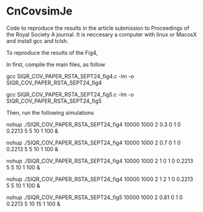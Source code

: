 # CnCovsimJe
Code to reproduce the results in the article submission to Proceedings of the Royal Society A journal.
It is neccesary a computer with linux or MacosX and install gcc and tclsh.

To reproduce the results of the Fig4, 

In first, compile the main files, as follow

gcc SIQR_COV_PAPER_RSTA_SEPT24_fig4.c -lm -o SIQR_COV_PAPER_RSTA_SEPT24_fig4

gcc SIQR_COV_PAPER_RSTA_SEPT24_fig5.c -lm -o SIQR_COV_PAPER_RSTA_SEPT24_fig5

Then, run the following simulations

nohup ./SIQR_COV_PAPER_RSTA_SEPT24_fig4 10000 1000 2 0.3 0 1 0 0.2213 5 5 10 1 100 &  

nohup ./SIQR_COV_PAPER_RSTA_SEPT24_fig4 10000 1000 2 0.7 0 1 0 0.2213 5 5 10 1 100 & 

nohup ./SIQR_COV_PAPER_RSTA_SEPT24_fig4 10000 1000 2 1 0 1 0 0.2213 5 5 10 1 100 &

nohup ./SIQR_COV_PAPER_RSTA_SEPT24_fig4 10000 1000 2 1 2 1 0 0.2213 5 5 10 1 100 &

nohup ./SIQR_COV_PAPER_RSTA_SEPT24_fig5 10000 1000 2 0.81 0 1 0 0.2213 5 10 15 1 100 &



